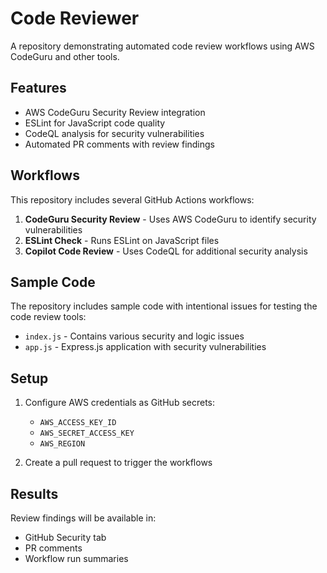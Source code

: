 # Code Reviewer

A repository demonstrating automated code review workflows using AWS CodeGuru and other tools.

## Features

- AWS CodeGuru Security Review integration
- ESLint for JavaScript code quality
- CodeQL analysis for security vulnerabilities
- Automated PR comments with review findings

## Workflows

This repository includes several GitHub Actions workflows:

1. **CodeGuru Security Review** - Uses AWS CodeGuru to identify security vulnerabilities
2. **ESLint Check** - Runs ESLint on JavaScript files
3. **Copilot Code Review** - Uses CodeQL for additional security analysis

## Sample Code

The repository includes sample code with intentional issues for testing the code review tools:

- `index.js` - Contains various security and logic issues
- `app.js` - Express.js application with security vulnerabilities

## Setup

1. Configure AWS credentials as GitHub secrets:
   - `AWS_ACCESS_KEY_ID`
   - `AWS_SECRET_ACCESS_KEY`
   - `AWS_REGION`

2. Create a pull request to trigger the workflows

## Results

Review findings will be available in:
- GitHub Security tab
- PR comments
- Workflow run summaries